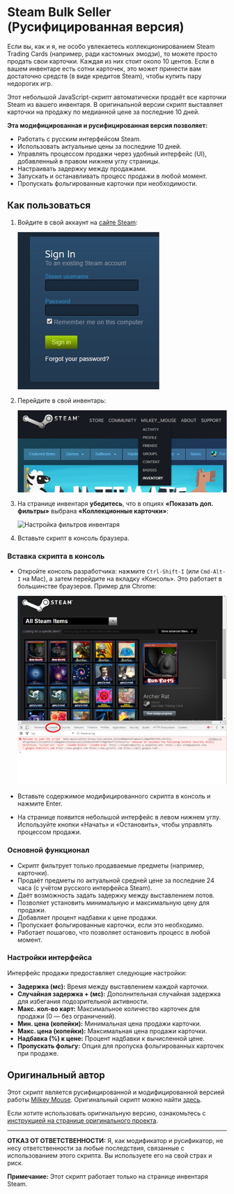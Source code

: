 # Steam Bulk Seller (Русифицированная версия)

Если вы, как и я, не особо увлекаетесь коллекционированием Steam Trading Cards (например, ради кастомных эмодзи), то можете просто продать свои карточки. Каждая из них стоит около 10 центов. Если в вашем инвентаре есть сотни карточек, это может принести вам достаточно средств (в виде кредитов Steam), чтобы купить пару недорогих игр.

Этот небольшой JavaScript-скрипт автоматически продаёт все карточки Steam из вашего инвентаря. В оригинальной версии скрипт выставляет карточки на продажу по медианной цене за последние 10 дней.

**Эта модифицированная и русифицированная версия позволяет:**
- Работать с русским интерфейсом Steam.
- Использовать актуальные цены за последние 10 дней.
- Управлять процессом продажи через удобный интерфейс (UI), добавленный в правом нижнем углу страницы.
- Настраивать задержку между продажами.
- Запускать и останавливать процесс продажи в любой момент.
- Пропускать фольгированные карточки при необходимости.

## Как пользоваться

1. Войдите в свой аккаунт на [сайте Steam](https://steamcommunity.com/login):

    ![Вход на сайт Steam](./steam_signin.jpg)

2. Перейдите в свой инвентарь:

    ![Инвентарь в меню Steam](./inventory_dropdown.jpg)

3. На странице инвентаря **убедитесь**, что в опциях **«Показать доп. фильтры»** выбрана **«Коллекционные карточки»**:

    ![Настройка фильтров инвентаря](./inventory_filters.jpg)

4. Вставьте скрипт в консоль браузера.

### Вставка скрипта в консоль
- Откройте консоль разработчика: нажмите `Ctrl-Shift-I` (или `Cmd-Alt-I` на Mac), а затем перейдите на вкладку «Консоль». Это работает в большинстве браузеров. Пример для Chrome:

    ![Открытие консоли в Chrome](./chrome_dev_console.jpg)

- Вставьте содержимое модифицированного скрипта в консоль и нажмите Enter.
- На странице появится небольшой интерфейс в левом нижнем углу. Используйте кнопки «Начать» и «Остановить», чтобы управлять процессом продажи.

### Основной функционал
- Скрипт фильтрует только продаваемые предметы (например, карточки).
- Продаёт предметы по актуальной средней цене за последние 24 часа (с учётом русского интерфейса Steam).
- Даёт возможность задать задержку между выставлением лотов.
- Позволяет установить минимальную и максимальную цену для продажи.
- Добавляет процент надбавки к цене продажи.
- Пропускает фольгированные карточки, если это необходимо.
- Работает пошагово, что позволяет остановить процесс в любой момент.

### Настройки интерфейса
Интерфейс продажи предоставляет следующие настройки:
- **Задержка (мс):** Время между выставлением каждой карточки.
- **Случайная задержка + (мс):** Дополнительная случайная задержка для избегания подозрительной активности.
- **Макс. кол-во карт:** Максимальное количество карточек для продажи (0 — без ограничений).
- **Мин. цена (копейки):** Минимальная цена продажи карточки.
- **Макс. цена (копейки):** Максимальная цена продажи карточки.
- **Надбавка (%) к цене:** Процент надбавки к вычисленной цене.
- **Пропускать фольгу:** Опция для пропуска фольгированных карточек при продаже.

## Оригинальный автор
Этот скрипт является русифицированной и модифицированной версией работы [Milkey Mouse](https://github.com/milkey-mouse). Оригинальный скрипт можно найти [здесь](https://milkey-mouse.github.io/SteamBulkSeller/).

Если хотите использовать оригинальную версию, ознакомьтесь с [инструкцией на странице оригинального проекта](https://milkey-mouse.github.io/SteamBulkSeller/).

---

**ОТКАЗ ОТ ОТВЕТСТВЕННОСТИ:** Я, как модификатор и русификатор, не несу ответственности за любые последствия, связанные с использованием этого скрипта. Вы используете его на свой страх и риск.

**Примечание:** Этот скрипт работает только на странице инвентаря Steam.
